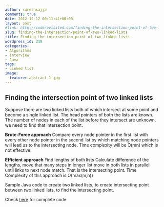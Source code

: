 ```yaml
---
author: sureshsajja
comments: true
date: 2012-12-12 00:11:41+00:00
layout: post
#link: http://coderevisited.com/finding-the-intersection-point-of-two-linked-lists/
slug: finding-the-intersection-point-of-two-linked-lists
title: Finding the intersection point of two linked lists
wordpress_id: 318
categories:
- Algorithms
- Interview
- Java
tags:
- Linked list
image:
  feature: abstract-1.jpg
---
```


## Finding the intersection point of two linked lists


Suppose there are two linked lists both of which intersect at some point and become a single linked list. The head pointers of both the lists are known. The number of nodes in each of the list before they intersect are unknown. we need to find that intersection point.

**Brute-Force approach**
Compare every node pointer in the first list with every other node pointer in the second list by which matching node pointers will lead us to the intersecting node.
Time complexity will be O(mn) which is not effective. 

**Efficient approach**
Find lengths of both lists
Calculate difference of the lengths, move that many steps in longer list
move in both lists in parallel until links to next node match. That is the intersecting point.
Time Complexity of this approach is O(max(m,n))

Sample Java code to create two linked lists, to create intersecting point between two linked lists, to find the intersecting point.
 
 





Check [here](https://github.com/sureshsajja/CodeRevisited/tree/master/src/com/coderevisited/linkedlists) for complete code




